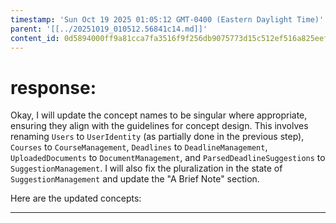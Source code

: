 ```yaml
---
timestamp: 'Sun Oct 19 2025 01:05:12 GMT-0400 (Eastern Daylight Time)'
parent: '[[../20251019_010512.56841c14.md]]'
content_id: 0d5894000ff9a81cca7fa3516f9f256db9075773d15c512ef516a825eef38b24
---
```


# response:

Okay, I will update the concept names to be singular where appropriate, ensuring they align with the guidelines for concept design. This involves renaming `Users` to `UserIdentity` (as partially done in the previous step), `Courses` to `CourseManagement`, `Deadlines` to `DeadlineManagement`, `UploadedDocuments` to `DocumentManagement`, and `ParsedDeadlineSuggestions` to `SuggestionManagement`. I will also fix the pluralization in the state of `SuggestionManagement` and update the "A Brief Note" section.

Here are the updated concepts:

***
